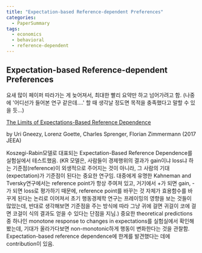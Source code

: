```yaml
---
title: "Expectation-based Reference-dependent Preferences"
categories:
  - PaperSummary
tags:
  - economics
  - behavioral
  - reference-dependent
---
```


## Expectation-based Reference-dependent Preferences

요새 많이 페이퍼 따라가는 게 늦어져서, 최대한 빨리 요약만 하고 넘어가려고 함. (나중에 '어디선가 들어본 연구 같은데....' 할 때 생각날 정도면 목적을 충족했다고 말할 수 있을 듯...)

[The Limits of Expectations-Based Reference Dependence](https://doi.org/10.1093/jeea/jvw020)

by Uri Gneezy, Lorenz Goette, Charles Sprenger, Florian Zimmermann (2017 JEEA)

<!--
Theories of expectations-based reference-dependent preferences have provided a critical modeling innovation, incorporating a structured theory of the formation of reference points. An important prediction of these models is a monotone response in behavior to changes in expectations. To test such models we conduct a real-effort experiment manipulating expectations and examining consequences on effort provision. In contrast to the theory, we document substantial nonmonotonicities in the effort response to changing expectations. Our results provide some evidence on the limitations of expectations-based reference dependence. (JEL: D81, D84, D12, D03)
-->

Koszegi-Rabin모델로 대표되는 Expectation-Based Reference Dependence를 실험실에서 테스트했음. (KR 모델은, 사람들이 경제행위의 결과가 gain이냐 loss냐 하는 기준점(reference)이 외생적으로 주어지는 것이 아니라, 그 사람의 기대(expectation)가 기준점이 된다는 중요한 연구임. 대중에게 유명한 Kahneman and Tversky연구에서는 reference point가 항상 주여져 있고, 거기에서 +가 되면 gain, -가 되면 loss로 평가하기 때문에, reference point를 바꾸는 것 자체가 효용함수를 바꾸게 된다는 논리로 이어져서 초기 행동경제학 연구는 프레이밍의 영향을 보는 것들이 많았는데, 반대로 생각해보면 기준점을 주는 방식에 따라 그냥 귀에 걸면 귀걸이 코에 걸면 코걸이 식의 결과도 얻을 수 있다는 단점을 지님.) 중요한 theoretical predictions 중 하나인 monotone response to changes in expectations를 실험실에서 확인해 봤는데, 기대가 올라가다보면 non-monotonic하게 행동이 변화한다는 것을 관찰함. Expectation-based reference dependence에 한계를 발견했다는 데에 contribution이 있음.
